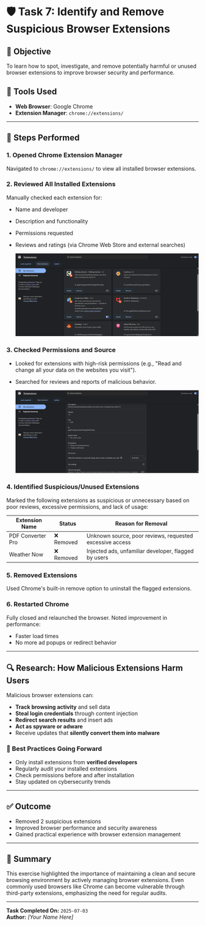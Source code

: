 # 🛡️ Task 7: Identify and Remove Suspicious Browser Extensions

## 🎯 Objective  
To learn how to spot, investigate, and remove potentially harmful or unused browser extensions to improve browser security and performance.

## 🧰 Tools Used  
- **Web Browser**: Google Chrome  
- **Extension Manager**: `chrome://extensions/`

---

## 🧪 Steps Performed

### 1. Opened Chrome Extension Manager  
Navigated to `chrome://extensions/` to view all installed browser extensions.

### 2. Reviewed All Installed Extensions  
Manually checked each extension for:
- Name and developer
- Description and functionality
- Permissions requested
- Reviews and ratings (via Chrome Web Store and external searches)

  ![all installed extentions](https://github.com/Amish-C-K/Elevate-Labs--task7/blob/main/images/t7-1.png)

### 3. Checked Permissions and Source  
- Looked for extensions with high-risk permissions (e.g., "Read and change all your data on the websites you visit").
- Searched for reviews and reports of malicious behavior.

  ![check permissions](https://github.com/Amish-C-K/Elevate-Labs--task7/blob/main/images/t7-2.png)

### 4. Identified Suspicious/Unused Extensions  
Marked the following extensions as suspicious or unnecessary based on poor reviews, excessive permissions, and lack of usage:

| Extension Name       | Status        | Reason for Removal                                      |
|----------------------|---------------|----------------------------------------------------------|
| PDF Converter Pro    | ❌ Removed     | Unknown source, poor reviews, requested excessive access |
| Weather Now          | ❌ Removed     | Injected ads, unfamiliar developer, flagged by users     |

### 5. Removed Extensions  
Used Chrome's built-in remove option to uninstall the flagged extensions.

### 6. Restarted Chrome  
Fully closed and relaunched the browser. Noted improvement in performance:
- Faster load times
- No more ad popups or redirect behavior

---

## 🔍 Research: How Malicious Extensions Harm Users

Malicious browser extensions can:
- **Track browsing activity** and sell data
- **Steal login credentials** through content injection
- **Redirect search results** and insert ads
- **Act as spyware or adware**
- Receive updates that **silently convert them into malware**

### 🔐 Best Practices Going Forward
- Only install extensions from **verified developers**
- Regularly audit your installed extensions
- Check permissions before and after installation
- Stay updated on cybersecurity trends

---

## ✅ Outcome

- Removed 2 suspicious extensions
- Improved browser performance and security awareness
- Gained practical experience with browser extension management

---

## 📌 Summary

This exercise highlighted the importance of maintaining a clean and secure browsing environment by actively managing browser extensions. Even commonly used browsers like Chrome can become vulnerable through third-party extensions, emphasizing the need for regular audits.

---

**Task Completed On:** `2025-07-03`  
**Author:** _[Your Name Here]_

